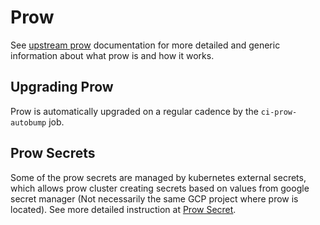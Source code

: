 # Prow

See [upstream prow](https://github.com/kubernetes/test-infra/tree/master/prow) documentation for more detailed and generic information about what prow is and how it works.

## Upgrading Prow

Prow is automatically upgraded on a regular cadence by the `ci-prow-autobump` job.

## Prow Secrets

Some of the prow secrets are managed by kubernetes external secrets, which
allows prow cluster creating secrets based on values from google secret manager
(Not necessarily the same GCP project where prow is located). See more detailed
instruction at [Prow Secret](https://github.com/kubernetes/test-infra/blob/master/prow/prow_secrets.md).
